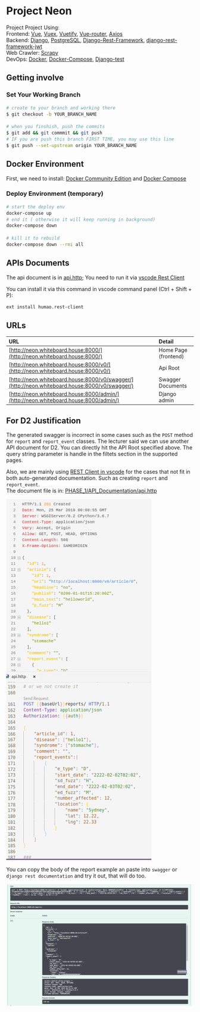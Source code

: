 # Project Neon

Project Project Using:  
Frontend:
[Vue](https://cn.vuejs.org/v2/guide/),
[Vuex](https://vuex.vuejs.org/guide/),
[Vuetify](https://vuetifyjs.com/en/getting-started/quick-start),
[Vue-router](https://router.vuejs.org/),
[Axios](https://cn.vuejs.org/v2/cookbook/using-axios-to-consume-apis.html)  
Backend:
[Django](https://docs.djangoproject.com/en/2.1/),
[PostgreSQL](https://www.postgresql.org/),
[Django-Rest-Framework](http://www.django-rest-framework.org/tutorial/quickstart/),
[django-rest-framework-jwt](https://github.com/GetBlimp/django-rest-framework-jwt)  
Web Crawler:
[Scrapy](http://doc.scrapy.org/en/latest/intro/tutorial.html)  
DevOps:
[Docker](https://www.docker.com/),
[Docker-Compose](https://docs.docker.com/compose/),
[Django-test](https://docs.djangoproject.com/en/2.1/topics/testing/overview/)

## Getting involve

### Set Your Working Branch

```bash
# create to your branch and working there
$ git checkout -b YOUR_BRANCH_NAME

# when you finshish, push the commits
$ git add && git commmit && git push
# IF you are push this branch FIRST TIME, you may use this line
$ git push --set-upstream origin YOUR_BRANCH_NAME
```

## Docker Environment

First, we need to install:
[Docker Community Edition](https://docs.docker.com/install/#releases)
and
[Docker Compose](https://docs.docker.com/compose/install/#install-compose)

### Deploy Environment (temporary)

```bash 
# start the deploy env 
docker-compose up 
# end it ( otherwise it will keep running in background)
docker-compose down 

# kill it to rebuild 
docker-compose down --rmi all

```


## APIs Documents

The api document is in [api.http](./api.http); You need to run it via [vscode Rest Client](https://marketplace.visualstudio.com/items?itemName=humao.rest-client)

You can install it via this command in vscode command panel (Ctrl + Shift + P):

```bash
ext install humao.rest-client
```

## URLs

| URL                                                                                            | Detail               |
| :--------------------------------------------------------------------------------------------- | :------------------- |
| [http://neon.whiteboard.house:8000/](http://neon.whiteboard.house:8000/)                       | Home Page (frontend) |
| [http://neon.whiteboard.house:8000/v0/](http://neon.whiteboard.house:8000/v0/)                 | Api Root             |
| [http://neon.whiteboard.house:8000/v0/swagger/](http://neon.whiteboard.house:8000/v0/swagger/) | Swagger Documents    |
| [http://neon.whiteboard.house:8000/admin/](http://neon.whiteboard.house:8000/admin/)           | Django admin         |

## For D2 Justification

The generated swagger is incorrect in some cases such as the `POST` method for `report` and `report_event` classes. The lecturer said we can use another API document for D2. You can directly hit the API Root specified above. The query string parameter is handle in the filtets section in the supported pages.

Also, we are mainly using [REST Client in vscode](https://marketplace.visualstudio.com/items?itemName=humao.rest-client) for the cases that not fit in both auto-generated documentation. Such as creating `report` and `report_event`.  
The document file is in: [PHASE_1/API_Documentation/api.http](PHASE_1/API_Documentation/api.http)

![create report](img/report.png)

You can copy the body of the report example an paste into `swagger` or `django rest documentation` and try it out, that will do too.

![swagger creation](img/swagger.png)